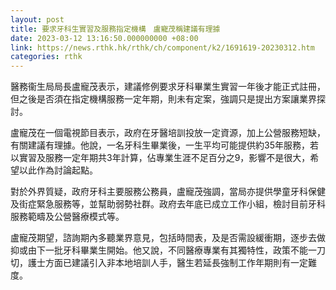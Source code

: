 ```yaml
---
layout: post
title: 要求牙科生實習及服務指定機構　盧寵茂稱建議有理據
date: 2023-03-12 13:16:50.000000000 +08:00
link: https://news.rthk.hk/rthk/ch/component/k2/1691619-20230312.htm
categories: rthk
---
```


醫務衞生局局長盧寵茂表示，建議修例要求牙科畢業生實習一年後才能正式註冊，但之後是否須在指定機構服務一定年期，則未有定案，強調只是提出方案讓業界探討。

盧寵茂在一個電視節目表示，政府在牙醫培訓投放一定資源，加上公營服務短缺，有關建議有理據。他說，一名牙科生畢業後，一生平均可能提供約35年服務，若以實習及服務一定年期共3年計算，佔專業生涯不足百分之9，影響不是很大，希望以此作為討論起點。

對於外界質疑，政府牙科主要服務公務員，盧寵茂強調，當局亦提供學童牙科保健及街症緊急服務等，並幫助弱勢社群。政府去年底已成立工作小組，檢討目前牙科服務範疇及公營醫療模式等。

盧寵茂期望，諮詢期內多聽業界意見，包括時間表，及是否需設緩衝期，逐步去做抑或由下一批牙科畢業生開始。他又說，不同醫療專業有其獨特性，政策不能一刀切，護士方面已建議引入非本地培訓人手，醫生若延長強制工作年期則有一定難度。
